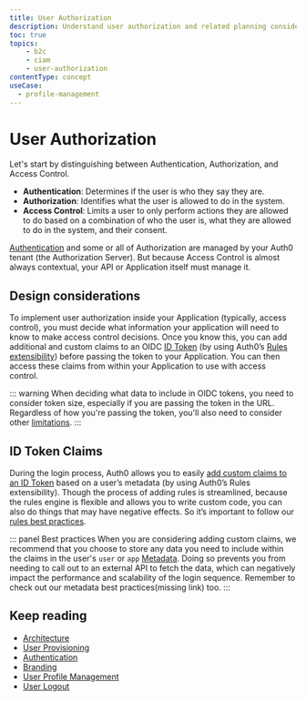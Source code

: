 ```yaml
---
title: User Authorization
description: Understand user authorization and related planning considerations for your B2C implementation.
toc: true
topics:
    - b2c
    - ciam
    - user-authorization
contentType: concept
useCase:
  - profile-management
---
```

# User Authorization

Let's start by distinguishing between Authentication, Authorization, and Access Control.

* **Authentication**: Determines if the user is who they say they are.
* **Authorization**: Identifies what the user is allowed to do in the system.
* **Access Control**: Limits a user to only perform actions they are allowed to do based on a combination of who the user is, what they are allowed to do in the system, and their consent.

[Authentication](/architecture-scenarios/implementation/b2c/authentication) and some or all of Authorization are managed by your Auth0 tenant (the Authorization Server). But because Access Control is almost always contextual, your API or Application itself must manage it.

## Design considerations

To implement user authorization inside your Application (typically, access control), you must decide what information your application will need to know to make access control decisions. Once you know this, you can add additional and custom claims to an OIDC [ID Token](/tokens/id-token) (by using Auth0’s [Rules extensibility](/architecture-scenarios/implementation/b2c/user-authorization#id-token-claims)) before passing the token to your Application. You can then access these claims from within your Application to use with access control.

::: warning
When deciding what data to include in OIDC tokens, you need to consider token size, especially if you are passing the token in the URL. Regardless of how you're passing the token, you'll also need to consider other [limitations](/tokens/id-token).
:::

## ID Token Claims 

During the login process, Auth0 allows you to easily [add custom claims to an ID Token](/architecture-scenarios/implementation/b2c/user-authorization#id-token-claims) based on a user’s metadata (by using Auth0’s Rules extensibility). Though the process of adding rules is streamlined, because the rules engine is flexible and allows you to write custom code, you can also do things that may have negative effects. So it’s important to follow our [rules best practices](/best-practices/rules).

::: panel Best practices
When you are considering adding custom claims, we recommend that you choose to store any data you need to include within the claims in the user's `user` or `app` [Metadata](/users/concepts/overview-user-metadata). Doing so prevents you from needing to call out to an external API to fetch the data, which can negatively impact the performance and scalability of the login sequence. Remember to check out our metadata best practices(missing link) too.
:::

## Keep reading

* [Architecture](/architecture-scenarios/implementation/b2c/tenant-architecture)
* [User Provisioning](/architecture-scenarios/implementation/b2c/user-provisioning)
* [Authentication](/architecture-scenarios/implementation/b2c/authentication)
* [Branding](/architecture-scenarios/implementation/b2c/branding)
* [User Profile Management](/architecture-scenarios/implementation/b2c/user-profile-mgmt)
* [User Logout](/architecture-scenarios/implementation/b2c/user-logout)
